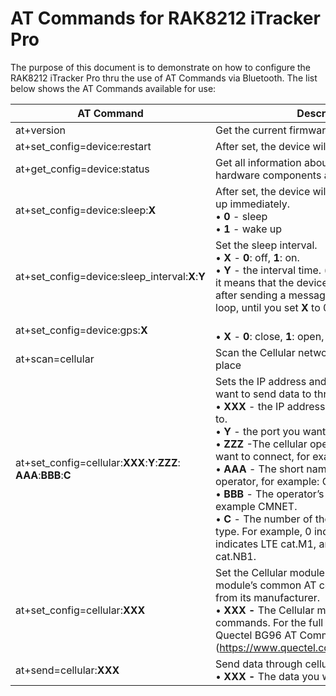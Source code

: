 # AT Commands for RAK8212 iTracker Pro

The purpose of this document is to demonstrate on how to configure the RAK8212 iTracker Pro thru the use of AT Commands via Bluetooth. The list below shows the AT Commands available for use:

| **AT Command**                                                      | **Description**                                                                                                                                                                                                                                                                                                                                                                                                                                                                                                                                                              |
| ------------------------------------------------------------------- | ---------------------------------------------------------------------------------------------------------------------------------------------------------------------------------------------------------------------------------------------------------------------------------------------------------------------------------------------------------------------------------------------------------------------------------------------------------------------------------------------------------------------------------------------------------------------------- |
| at+version                                                          | Get the current firmware version number.                                                                                                                                                                                                                                                                                                                                                                                                                                                                                                                                     |
| at+set_config=device:restart                                        | After set, the device will restart.                                                                                                                                                                                                                                                                                                                                                                                                                                                                                                                                          |
| at+get_config=device:status                                         | Get all information about the device’s hardware components and their current status                                                                                                                                                                                                                                                                                                                                                                                                                                                                                          |
| at+set_config=device:sleep:**X**                                    | After set, the device will go to sleep or wake up immediately. <br>• **0** - sleep <br>• **1** - wake up                                                                                                                                                                                                                                                                                                                                                                                                                                                                     |
| at+set_config=device:sleep_interval:**X**:**Y**                     | Set the sleep interval. <br>• **X** - **0**: off, **1**: on. <br>• **Y** - the interval time. (ms) If the **X** is set to 1, it means that the device will sleep for **Y** ms after sending a message automatically in a loop, until you set **X** to 0.                                                                                                                                                                                                                                                                                                                     |
| at+set_config=device:gps:**X**                                      | <br>• **X** - **0**: close, **1**: open, **2**: sleep, **3**: standby                                                                                                                                                                                                                                                                                                                                                                                                                                                                                                        |
| at+scan=cellular                                                    | Scan the Cellular networks available in your place                                                                                                                                                                                                                                                                                                                                                                                                                                                                                                                           |
| at+set_config=cellular:**XXX**:**Y**:**ZZZ**: **AAA**:**BBB**:**C** | Sets the IP address and port on which you want to send data to through Cellular. <br>• **XXX** - the IP address you want to send data to. <br>• **Y** - the port you want to send data to. <br>• **ZZZ** -The cellular operator’s long name you want to connect, for example:CHINA MOBILE. <br>• **AAA** - The short name of the Cellular operator, for example: CMCC. <br>• **BBB** - The operator’s APN name, for example CMNET. <br>• **C** - The number of the Cellular network type. For example, 0 indicates GSM, 8 indicates LTE cat.M1, and 9 indicates LTE cat.NB1. |
| at+set_config=cellular:**XXX**                                      | Set the Cellular module using the Cellular module’s common AT commands which come from its manufacturer. <br>• **XXX -** The Cellular module’s common AT commands. For the full list of supported Quectel BG96 AT Commands, go \[here\](https://www.quectel.com/product/bg96.htm).                                                                                                                                                                                                                                                                                           |
| at+send=cellular:**XXX**                                            | Send data through cellular. <br>• **XXX -** The data you want to send.                                                                                                                                                                                                                                                                                                                                                                                                                                                                                                       |
